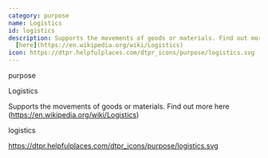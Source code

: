 ```yaml
---
category: purpose
name: Logistics
id: logistics
description: Supports the movements of goods or materials. Find out more
  [here](https://en.wikipedia.org/wiki/Logistics)
icon: https://dtpr.helpfulplaces.com/dtpr_icons/purpose/logistics.svg
---
```

purpose

Logistics

Supports the movements of goods or materials. Find out more here (https://en.wikipedia.org/wiki/Logistics)

logistics

https://dtpr.helpfulplaces.com/dtpr_icons/purpose/logistics.svg